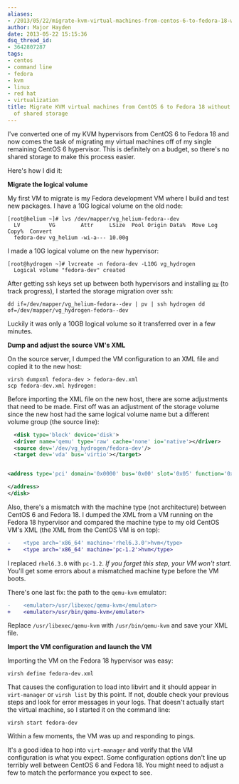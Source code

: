 ```yaml
---
aliases:
- /2013/05/22/migrate-kvm-virtual-machines-from-centos-6-to-fedora-18-without-the-luxury-of-shared-storage/
author: Major Hayden
date: 2013-05-22 15:15:36
dsq_thread_id:
- 3642807287
tags:
- centos
- command line
- fedora
- kvm
- linux
- red hat
- virtualization
title: Migrate KVM virtual machines from CentOS 6 to Fedora 18 without the luxury
  of shared storage
---
```


I've converted one of my KVM hypervisors from CentOS 6 to Fedora 18 and now comes the task of migrating my virtual machines off of my single remaining CentOS 6 hypervisor. This is definitely on a budget, so there's no shared storage to make this process easier.

Here's how I did it:

**Migrate the logical volume**

My first VM to migrate is my Fedora development VM where I build and test new packages. I have a 10G logical volume on the old node:

```
[root@helium ~]# lvs /dev/mapper/vg_helium-fedora--dev
  LV         VG        Attr     LSize  Pool Origin Data%  Move Log Copy%  Convert
  fedora-dev vg_helium -wi-a--- 10.00g
```

I made a 10G logical volume on the new hypervisor:

```
[root@hydrogen ~]# lvcreate -n fedora-dev -L10G vg_hydrogen
  Logical volume "fedora-dev" created
```

After getting ssh keys set up between both hypervisors and installing [`pv`][1] (to track progress), I started the storage migration over ssh:

```
dd if=/dev/mapper/vg_helium-fedora--dev | pv | ssh hydrogen dd of=/dev/mapper/vg_hydrogen-fedora--dev
```

Luckily it was only a 10GB logical volume so it transferred over in a few minutes.

**Dump and adjust the source VM's XML**

On the source server, I dumped the VM configuration to an XML file and copied it to the new host:

```
virsh dumpxml fedora-dev > fedora-dev.xml
scp fedora-dev.xml hydrogen:
```

Before importing the XML file on the new host, there are some adjustments that need to be made. First off was an adjustment of the storage volume since the new host had the same logical volume name but a different volume group (the source line):

```xml
  <disk type='block' device='disk'>
  <driver name='qemu' type='raw' cache='none' io='native'></driver>
  <source dev='/dev/vg_hydrogen/fedora-dev'/>
  <target dev='vda' bus='virtio'></target>


<address type='pci' domain='0x0000' bus='0x00' slot='0x05' function='0x0'>

</address>
</disk>
```

Also, there's a mismatch with the machine type (not architecture) between CentOS 6 and Fedora 18. I dumped the XML from a VM running on the Fedora 18 hypervisor and compared the machine type to my old CentOS VM's XML (the XML from the CentOS VM is on top):

```diff
-    <type arch='x86_64' machine='rhel6.3.0'>hvm</type>
+    <type arch='x86_64' machine='pc-1.2'>hvm</type>
```

I replaced `rhel6.3.0` with `pc-1.2`. _If you forget this step, your VM won't start._ You'll get some errors about a mismatched machine type before the VM boots.

There's one last fix: the path to the `qemu-kvm` emulator:

```diff
-    <emulator>/usr/libexec/qemu-kvm</emulator>
+    <emulator>/usr/bin/qemu-kvm</emulator>
```

Replace `/usr/libexec/qemu-kvm` with `/usr/bin/qemu-kvm` and save your XML file.

**Import the VM configuration and launch the VM**

Importing the VM on the Fedora 18 hypervisor was easy:

```
virsh define fedora-dev.xml
```

That causes the configuration to load into libvirt and it should appear in `virt-manager` or `virsh list` by this point. If not, double check your previous steps and look for error messages in your logs. That doesn't actually start the virtual machine, so I started it on the command line:

```
virsh start fedora-dev
```

Within a few moments, the VM was up and responding to pings.

It's a good idea to hop into `virt-manager` and verify that the VM configuration is what you expect. Some configuration options don't line up terribly well between CentOS 6 and Fedora 18. You might need to adjust a few to match the performance you expect to see.

 [1]: http://linux.die.net/man/1/pv